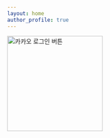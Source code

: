 ```yaml
---
layout: home
author_profile: true
---
```


<script src="https://developers.kakao.com/sdk/js/kakao.js"></script>

<script>
  function loginWithKakao() {
    Kakao.init("f64585f1fa831d622cdc03a67b36193c")
    Kakao.Auth.authorize()
  }
</script>


<a id="custom-login-btn" href="javascript:loginWithKakao()">
  <img
    src="//k.kakaocdn.net/14/dn/btroDszwNrM/I6efHub1SN5KCJqLm1Ovx1/o.jpg"
    width="222"
    alt="카카오 로그인 버튼"
  />
</a>